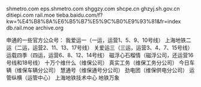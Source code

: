 shmetro.com
eps.shmetro.com
shggzy.com
shcpe.cn
ghzyj.sh.gov.cn
ditiepi.com
rail.moe
tieba.baidu.com/f?kw=%E4%B8%8A%E6%B5%B7%E5%9C%B0%E9%93%81&fr=index
db.rail.moe
archive.org

申通的一些官方公众号：
我爱运一（一运，运营1、5、9、10号线）
上海地铁二运（二运，运营2、11、13、17号线）
关爱运三（三运，运营3、4、7、15号线）
运载四季（四运，运营6、8、12、14号线）
磁浮心石榴情（磁浮公司，还运营16号线和18号线）
十万个维什么（维保公司）
真实工务（维保工务分公司）
今日车辆（维保车辆分公司）
慧通号（维保通号分公司）
劲电团（维保供电分公司）
运管纵横（运管中心）
上海地铁技术中心
地铁万象

